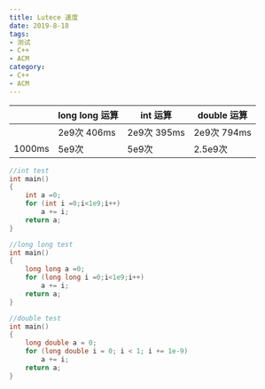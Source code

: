 ```yaml
---
title: Lutece 速度
date: 2019-8-18
tags:
- 测试
- C++
- ACM
category:
- C++
- ACM
---
```


||long long 运算|int 运算|double 运算|
|--------|--------------|----|------|
|          |2e9次 406ms|2e9次 395ms|2e9次 794ms|
|1000ms|5e9次|5e9次|2.5e9次|

```c++
//int test
int main()
{
    int a =0;
    for (int i =0;i<1e9;i++)
        a += i;
    return a;
}
```

```c++
//long long test
int main()
{
    long long a =0;
    for (long long i =0;i<1e9;i++)
        a += i;
    return a;
}
```

```c++
//double test
int main()
{
    long double a = 0;
    for (long double i = 0; i < 1; i += 1e-9)
        a += i;
    return a;
}
```
